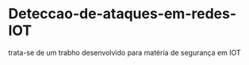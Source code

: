 # Deteccao-de-ataques-em-redes-IOT

trata-se de um trabho desenvolvido para matéria de segurança em IOT 
